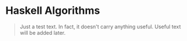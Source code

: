 
# Haskell Algorithms

> Just a test text. In fact, it doesn't carry anything useful. Useful text will be added later.
